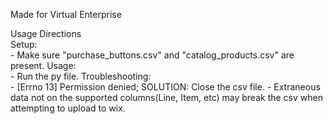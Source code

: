 Made for Virtual Enterprise


Usage Directions  
    Setup:  
    - Make sure "purchase_buttons.csv" and "catalog_products.csv" are present.
    Usage:  
    - Run the py file.
    Troubleshooting:  
    - [Errno 13] Permission denied; SOLUTION: Close the csv file.
    - Extraneous data not on the supported columns(Line, Item, etc) may break the csv when attempting to upload to wix.

